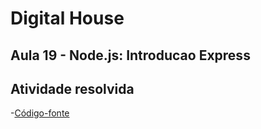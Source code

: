 # Digital House

## Aula 19 - Node.js: Introducao Express

## Atividade resolvida

-[Código-fonte](./)
